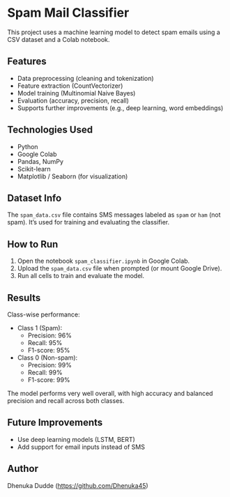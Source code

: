 # Spam Mail Classifier

This project uses a machine learning model to detect spam emails using a CSV dataset and a Colab notebook.


## Features

- Data preprocessing (cleaning and tokenization)
- Feature extraction (CountVectorizer)
- Model training (Multinomial Naive Bayes)
- Evaluation (accuracy, precision, recall)
- Supports further improvements (e.g., deep learning, word embeddings)

## Technologies Used

- Python
- Google Colab
- Pandas, NumPy
- Scikit-learn
- Matplotlib / Seaborn (for visualization)

## Dataset Info

The `spam_data.csv` file contains SMS messages labeled as `spam` or `ham` (not spam). It’s used for training and evaluating the classifier.

## How to Run

1. Open the notebook `spam_classifier.ipynb` in Google Colab.
2. Upload the `spam_data.csv` file when prompted (or mount Google Drive).
3. Run all cells to train and evaluate the model.

##  Results
 
 Class-wise performance:
 
- Class 1 (Spam):
  - Precision: 96%
  - Recall: 95%
  - F1-score: 95%
- Class 0 (Non-spam):
  - Precision: 99%
  - Recall: 99%
  - F1-score: 99%

The model performs very well overall, with high accuracy and balanced precision and recall across both classes.

##  Future Improvements

- Use deep learning models (LSTM, BERT)
- Add support for email inputs instead of SMS

##  Author

  Dhenuka Dudde
  (https://github.com/Dhenuka45)
